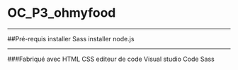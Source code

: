 # OC_P3_ohmyfood
***
##Pré-requis
installer Sass
installer node.js
***
###Fabriqué avec
HTML
CSS
editeur de code Visual studio Code
Sass
